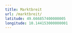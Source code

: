 ```yaml
---
title: Marktbreit
url: /marktbreit/
latitude: 49.666857400000005
longitude: 10.144153000000001
---
```

